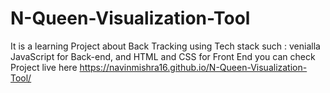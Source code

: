 # N-Queen-Visualization-Tool
It is a learning Project about Back Tracking  using Tech stack such : venialla JavaScript for Back-end, and HTML and CSS for Front End 
you can check Project live here https://navinmishra16.github.io/N-Queen-Visualization-Tool/
